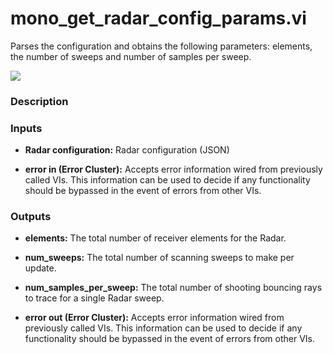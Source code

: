 # mono_get_radar_config_params.vi
Parses the configuration and obtains the following parameters:  elements, the number of sweeps  and  number of samples per sweep.

<p class="img_container">
<img class="lg_img" src="../mono_get_radar_config_params.png"/>
</p>

### Description

 

### Inputs

- **Radar configuration:**  Radar configuration (JSON)
 

- **error in (Error Cluster):** Accepts error information wired from previously called VIs. This information can be used to decide if any functionality should be bypassed in the event of errors from other VIs. 

### Outputs

- **elements:**  The total number of receiver elements for the Radar.
 

- **num_sweeps:**  The total number of scanning sweeps to make per update.
 

- **num_samples_per_sweep:**  The total number of shooting bouncing rays to trace for a
single Radar sweep.
 

- **error out (Error Cluster):** Accepts error information wired from previously called VIs. This information can be used to decide if any functionality should be bypassed in the event of errors from other VIs. 

<p>&nbsp;</p>
